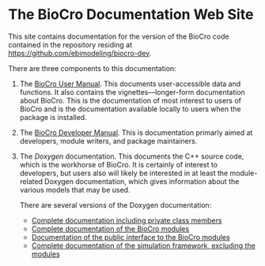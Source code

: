 # The BioCro Documentation Web Site

This site contains documentation for the version of the BioCro code contained in the repository residing at https://github.com/ebimodeling/biocro-dev.

There are three components to this documentation:
1. The [BioCro User Manual](docs/index.html).  This documents user-accessible data and functions.  It also contains the vignettes—longer-form documentation about BioCro.  This is the documentation of most interest to users of BioCro and is the documentation available locally to users when the package is installed.
2. The [BioCro Developer Manual](bookdown_book/index.html).  This is documentation primarly aimed at developers, module writers, and package maintainers.
3. The _Doxygen_ documentation.  This documents the C++ source code, which is the workhorse of BioCro.  It is certainly of interest to developers, but users also will likely be interested in at least the module-related Doxygen documentation, which gives information about the various models that may be used.

    There are several versions of the Doxygen documentation:
    * [Complete documentation including private class members](doxygen_docs_complete/)
    * [Complete documentation of the BioCro modules](doxygen_docs_modules/)
    * [Documentation of the public interface to the BioCro modules](doxygen_docs_modules_public_members_only/)
    * [Complete documentation of the simulation framework, excluding the modules](doxygen_docs_framework/)
